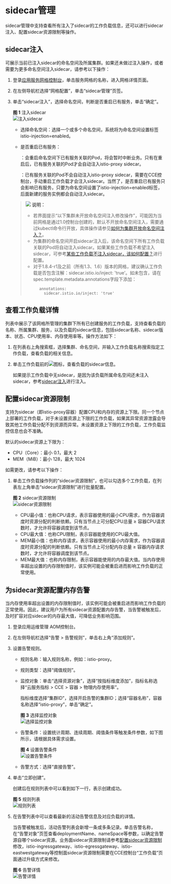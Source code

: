 # sidecar管理<a name="asm_01_0041"></a>

sidecar管理中支持查看所有注入了sidecar的工作负载信息，还可以进行sidecar注入、配置sidecar资源限制等操作。

## sidecar注入<a name="section65931513505"></a>

可展示当前已注入sidecar的命名空间及所属集群。如果还未做过注入操作，或者需要为更多命名空间注入sidecar，请参考以下操作：

1.  登录[应用服务网格控制台](https://console.huaweicloud.com/asm/?locale=zh-cn)，单击服务网格的名称，进入网格详情页面。
2.  在左侧导航栏选择“网格配置”，单击“sidecar管理”页签。
3.  单击“sidecar注入”，选择命名空间，判断是否重启已有服务，单击“确定”。

    **图 1**  注入sidecar<a name="fig16347236164114"></a>  
    ![](figures/注入sidecar.png "注入sidecar")

    -   选择命名空间：选择一个或多个命名空间，系统将为命名空间设置标签istio-injection=enabled。
    -   是否重启已有服务：

        ：会重启命名空间下已有服务关联的Pod，将会暂时中断业务。只有在重启后，已有服务关联的Pod才会自动注入istio-proxy sidecar。

        ：已有服务关联的Pod不会自动注入istio-proxy sidecar，需要在CCE控制台，手动重启工作负载才会注入sidecar。当然了，是否重启已有服务只会影响已有服务，只要为命名空间设置了istio-injection=enabled标签，后面新建的服务实例都会自动注入sidecar。

    >![](public_sys-resources/icon-note.gif) **说明：** 
    >-   若界面提示“以下集群未开放命名空间注入修改操作”，可能因为当前网格是通过1.0控制台创建的，默认不开放命名空间注入，需要通过kubectl命令行开放，具体操作请参见[如何为集群开放命名空间注入？](https://support.huaweicloud.com/asm_faq/asm_faq_0036.html)。
    >-   为集群的命名空间开启sidecar注入后，该命名空间下所有工作负载关联的Pod将自动注入sidecar。如果某些工作负载不希望注入sidecar，可参考[某些工作负载不注入sidecar，该如何配置？](https://support.huaweicloud.com/asm_faq/asm_faq_0037.html)进行配置。
    >-   对于1.8.4-r1及之前（所有1.3、1.6）版本的网格，建议确认工作负载是否包含注解：sidecar.istio.io/inject: 'true'。如未包含，请在spec.template.metadata.annotations字段下添加：
    >    ```
    >          annotations:
    >            sidecar.istio.io/inject: 'true'
    >    ```


## 查看工作负载详情<a name="section259115115019"></a>

列表中展示了该网格所管理的集群下所有已创建服务的工作负载，支持查看负载的名称、所属集群、服务，以及负载的sidecar信息，包括sidecar名称、sidecar版本、状态、CPU使用率、内存使用率等。操作方法如下：

1.  在列表右上角搜索框，选择集群、命名空间，并输入工作负载名称搜索指定工作负载，查看负载的相关信息。
2.  单击工作负载前的![](figures/展开.png)图标，查看负载的sidecar信息。

    如果提示工作负载中无sidecar，是因为该负载所属命名空间还未注入sidecar，参考[sidecar注入](#section65931513505)进行注入。


## 配置sidecar资源限制<a name="section1260131575013"></a>

支持为sidecar（即istio-proxy容器）配置CPU和内存的资源上下限。同一个节点上部署的工作负载，对于未设置资源上下限的工作负载，如果其异常资源泄露会导致其他工作负载分配不到资源而异常。未设置资源上下限的工作负载，工作负载监控信息也会不准确。

默认的sidecar资源上下限为：

-   CPU（Core）：最小 0.1，最大 2
-   MEM（MiB）：最小 128，最大 1024

如需更改，请参考以下操作：

1.  单击工作负载操作列的“sidecar资源限制”，也可以勾选多个工作负载，在列表左上角单击“sidecar资源限制”进行批量配置。

    **图 2**  sidecar资源限制<a name="fig12220059794"></a>  
    ![](figures/sidecar资源限制.png "sidecar资源限制")

    -   CPU最小值：也称CPU请求，表示容器使用的最小CPU需求，作为容器调度时资源分配的判断依赖。只有当节点上可分配CPU总量 ≥ 容器CPU请求数时，才允许将容器调度到该节点。
    -   CPU最大值：也称CPU限制，表示容器能使用的CPU最大值。
    -   MEM最小值：也称内存请求，表示容器使用的最小内存需求，作为容器调度时资源分配的判断依赖。只有当节点上可分配内存总量 ≥ 容器内存请求数时，才允许将容器调度到该节点。
    -   MEM最大值：也称内存限制，表示容器能使用的内存最大值。当内存使用率超出设置的内存限制值时，该实例可能会被重启进而影响工作负载的正常使用。


## 为sidecar资源配置内存告警<a name="section65763519407"></a>

当内存使用率超出设置的内存限制值时，该实例可能会被重启进而影响工作负载的正常使用。因此，建议用户为所有sidecar资源配置内存告警，当告警被触发后，及时扩容对应sidecar的内存最大值，可降低业务影响范围。

1.  登录应用运维管理 AOM控制台。
2.  在左侧导航栏选择“告警 \> 告警规则”，单击右上角“添加规则”。
3.  设置告警规则。
    -   规则名称：输入规则名称，例如：istio-proxy。
    -   规则类型：选择“阈值规则”。
    -   监控对象：单击“选择资源对象”，选择“按指标维度添加”，指标名称选择“云服务指标 \> CCE \> 容器 \> 物理内存使用率”。

        指标维度选择“集群ID”，选择开启告警的集群ID；选择“容器名称”，容器名称选择“istio-proxy”，单击“确定”。

        **图 3**  选择监控对象<a name="fig136473118019"></a>  
        ![](figures/选择监控对象.png "选择监控对象")

    -   告警条件：设置统计周期、连续周期、阈值条件等触发条件参数，如下图所示，请根据具体需求设置。

        **图 4**  设置告警条件<a name="fig14610121418"></a>  
        ![](figures/设置告警条件.png "设置告警条件")

    -   告警方式：选择“直接告警”。

4.  单击“立即创建”。

    创建后在规则列表中可以看到如下一行，表示创建成功。

    **图 5**  规则列表<a name="fig19139130820"></a>  
    ![](figures/规则列表.png "规则列表")

5.  在告警列表中可以查看最新的活动告警信息及对应负载的详情。

    当告警被触发后，活动告警列表会新增一条或多条记录。单击告警名称，在“告警对象”页签查看deploymentName、nameSpace等参数，以确定告警源自哪个sidecar资源。业务面sidecar资源限制请参考[配置sidecar资源限制](#section1260131575013)修改，istio-ingressgateway、istio-egressgateway、istio-eastwestgateway等控制面sidecar资源限制需要在CCE控制台“工作负载”页面通过升级方式来修改。

    **图 6**  告警详情<a name="fig613311112119"></a>  
    ![](figures/告警详情.png "告警详情")


